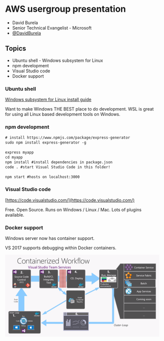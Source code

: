 # AWS usergroup presentation

* David Burela
* Senior Technical Evangelist - Microsoft
* [@DavidBurela](https://Twitter.com/DavidBurela)

## Topics 

* Ubuntu shell - Windows subsystem for Linux
* npm development
* Visual Studio code
* Docker support


### Ubuntu shell
[Windows subsystem for Linux install guide](https://msdn.microsoft.com/en-us/commandline/wsl/install_guide)

Want to make Windows THE BEST place to do development. WSL is great for using all Linux based development tools on Windows.


### npm development

```
# install https://www.npmjs.com/package/express-generator
sudo npm install express-generator -g

express myapp 
cd myapp 
npm install #install dependencies in package.json
code . #start Visual Studio Code in this folder!

npm start #hosts on localhost:3000
```

### Visual Studio code

[https://code.visualstudio.com/](https://code.visualstudio.com/)

Free. Open Source. Runs on Windows / Linux / Mac.
Lots of plugins available.


### Docker support

Windows server now has container support.

VS 2017 supports debugging within Docker containers.

![docker](docker_workflow.PNG)